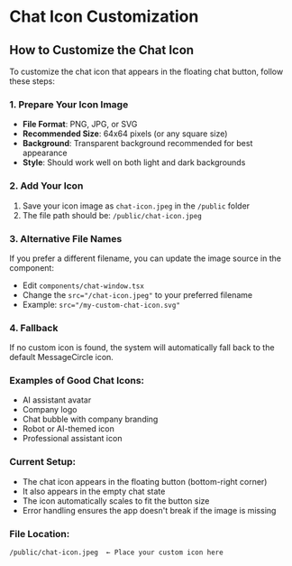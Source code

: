 # Chat Icon Customization

## How to Customize the Chat Icon

To customize the chat icon that appears in the floating chat button, follow these steps:

### 1. Prepare Your Icon Image
- **File Format**: PNG, JPG, or SVG
- **Recommended Size**: 64x64 pixels (or any square size)
- **Background**: Transparent background recommended for best appearance
- **Style**: Should work well on both light and dark backgrounds

### 2. Add Your Icon
1. Save your icon image as `chat-icon.jpeg` in the `/public` folder
2. The file path should be: `/public/chat-icon.jpeg`

### 3. Alternative File Names
If you prefer a different filename, you can update the image source in the component:
- Edit `components/chat-window.tsx`
- Change the `src="/chat-icon.jpeg"` to your preferred filename
- Example: `src="/my-custom-chat-icon.svg"`

### 4. Fallback
If no custom icon is found, the system will automatically fall back to the default MessageCircle icon.

### Examples of Good Chat Icons:
- AI assistant avatar
- Company logo
- Chat bubble with company branding
- Robot or AI-themed icon
- Professional assistant icon

### Current Setup:
- The chat icon appears in the floating button (bottom-right corner)
- It also appears in the empty chat state
- The icon automatically scales to fit the button size
- Error handling ensures the app doesn't break if the image is missing

### File Location:
```
/public/chat-icon.jpeg  ← Place your custom icon here
``` 